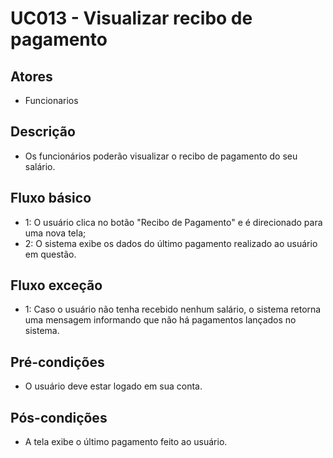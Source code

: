 # UC013 - Visualizar recibo de pagamento
## Atores
- Funcionarios
## Descrição
- Os funcionários poderão visualizar o recibo de pagamento do seu salário.
## Fluxo básico   
- 1: O usuário clica no botão "Recibo de Pagamento" e é direcionado para uma nova tela;
- 2: O sistema exibe os dados do último pagamento realizado ao usuário em questão.
## Fluxo exceção
- 1: Caso o usuário não tenha recebido nenhum salário, o sistema retorna uma mensagem informando que não há pagamentos lançados no sistema.
## Pré-condições
- O usuário deve estar logado em sua conta.
## Pós-condições
- A tela exibe o último pagamento feito ao usuário.
